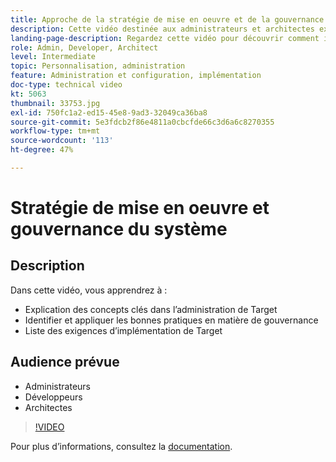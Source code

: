 ```yaml
---
title: Approche de la stratégie de mise en oeuvre et de la gouvernance du système
description: Cette vidéo destinée aux administrateurs et architectes explique en détail les concepts clés de lʼadministration et de la mise en œuvre dʼAdobe Target. Regardez cette vidéo pour découvrir comment identifier et appliquer les bonnes pratiques de gouvernance et répertorier les exigences en matière de mise en œuvre de Target.
landing-page-description: Regardez cette vidéo pour découvrir comment identifier et appliquer les bonnes pratiques de gouvernance et répertorier les exigences en matière de mise en œuvre de Target.
role: Admin, Developer, Architect
level: Intermediate
topic: Personnalisation, administration
feature: Administration et configuration, implémentation
doc-type: technical video
kt: 5063
thumbnail: 33753.jpg
exl-id: 750fc1a2-ed15-45e8-9ad3-32049ca36ba8
source-git-commit: 5e3fdcb2f86e4811a0cbcfde66c3d6a6c8270355
workflow-type: tm+mt
source-wordcount: '113'
ht-degree: 47%

---
```


# Stratégie de mise en oeuvre et gouvernance du système

## Description

Dans cette vidéo, vous apprendrez à :

* Explication des concepts clés dans l’administration de Target
* Identifier et appliquer les bonnes pratiques en matière de gouvernance
* Liste des exigences d’implémentation de Target

## Audience prévue

* Administrateurs
* Développeurs
* Architectes

>[!VIDEO](https://video.tv.adobe.com/v/33753/?quality=12)

Pour plus d’informations, consultez la [documentation](https://docs.adobe.com/content/help/en/target/using/administer/administrating-target.html).
